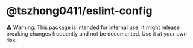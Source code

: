 # @tszhong0411/eslint-config

⚠️ Warning: This package is intended for internal use. It might release breaking changes frequently and not be documented. Use it at your own risk.
